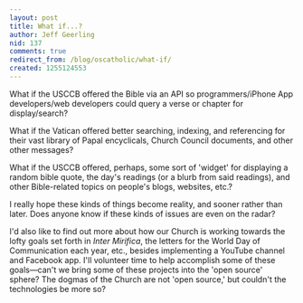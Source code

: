 ```yaml
---
layout: post
title: What if...?
author: Jeff Geerling
nid: 137
comments: true
redirect_from: /blog/oscatholic/what-if/
created: 1255124553
---
```

<p>What if the USCCB offered the Bible via an API so programmers/iPhone App developers/web developers could query a verse or chapter for display/search?</p>
<p>What if the Vatican offered better searching, indexing, and referencing for their vast library of Papal encyclicals, Church Council documents, and other other messages?</p>
<p>What if the USCCB offered, perhaps, some sort of 'widget' for displaying a random bible quote, the day's readings (or a blurb from said readings), and other Bible-related topics on people's blogs, websites, etc.?</p>
<p>I really hope these kinds of things become reality, and sooner rather than later. Does anyone know if these kinds of issues are even on the radar?</p>
<p>I'd also like to find out more about how our Church is working towards the lofty goals set forth in <em>Inter Mirifica</em>, the letters for the World Day of Communication each year, etc., besides implementing a YouTube channel and Facebook app. I'll volunteer time to help accomplish some of these goals&mdash;can't we bring some of these projects into the 'open source' sphere? The dogmas of the Church are not 'open source,' but couldn't the technologies be more so?</p>
